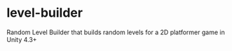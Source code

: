 level-builder
=============

Random Level Builder that builds random levels for a 2D platformer game in Unity 4.3+
